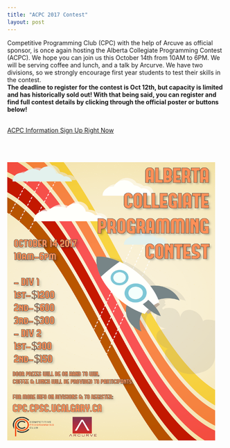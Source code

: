 ```yaml
---
title: "ACPC 2017 Contest"
layout: post
---
```


<div class="col-md-12">
Competitive Programming Club (CPC) with the help of Arcuve as official sponsor, is once again hosting the Alberta Collegiate Programming Contest (ACPC). We hope you can join us this October 14th from 10AM to 6PM. We will be serving coffee and lunch, and a talk by Arcurve. We have two divisions, so we strongly encourage first year students to test their skills in the contest.
<br>
<b>The deadline to register for the contest is Oct 12th, but capacity is limited and has historically sold out! With that being said, you can register and find full contest details by clicking through the official poster or buttons below!</b>

<p>
<br>
<a class="btn btn-info btn-lg" href="http://cpc.cpsc.ucalgary.ca/contests/acpc/2017/" role="button">
ACPC Information
</a>

<a class="btn btn-info btn-lg" href="https://www.eventbrite.ca/e/alberta-collegiate-programming-contest-2017-registration-38194632173" role="button">
Sign Up Right Now
</a>

<p>

<a href="http://cpc.cpsc.ucalgary.ca/contests/acpc/2017/">
<br><br><br> <img src="/img/acpc2017.png" alt="ACPC 2017 Registration" style="width:480px;height:640px;border:0;">
</a>

<br><br>

<br>
</div>
